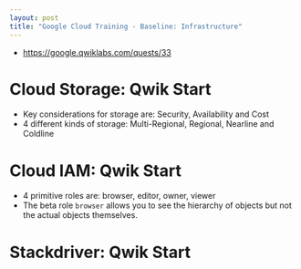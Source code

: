 ```yaml
---
layout: post
title: "Google Cloud Training - Baseline: Infrastructure"
---
```

* https://google.qwiklabs.com/quests/33

# Cloud Storage: Qwik Start

* Key considerations for storage are: Security, Availability and Cost
* 4 different kinds of storage: Multi-Regional, Regional, Nearline and Coldline

# Cloud IAM: Qwik Start

* 4 primitive roles are: browser, editor, owner, viewer
* The beta role `browser` allows you to see the hierarchy of objects but not the actual objects themselves.

# Stackdriver: Qwik Start


